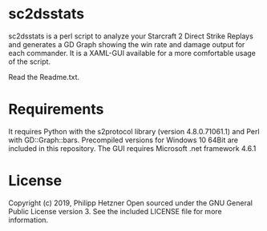 # sc2dsstats

sc2dsstats is a perl script to analyze your Starcraft 2 Direct Strike Replays and generates a GD Graph showing the win rate and damage output for each commander. 
It is a XAML-GUI available for a more comfortable usage of the script.

Read the Readme.txt.

# Requirements
It requires Python with the s2protocol library (version 4.8.0.71061.1) and Perl with GD::Graph::bars.
Precompiled versions for Windows 10 64Bit are included in this repository. 
The GUI requires Microsoft .net framework 4.6.1

# License

Copyright (c) 2019, Philipp Hetzner
Open sourced under the GNU General Public License version 3. See the included LICENSE file for more information.

